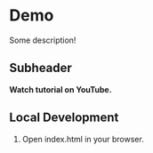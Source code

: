 # Demo

Some description!

## Subheader

**Watch tutorial on YouTube.**

## Local Development

1. Open index.html in your browser.